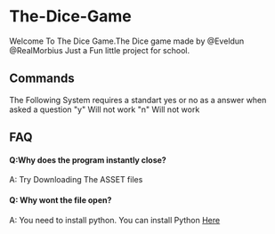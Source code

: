 # The-Dice-Game
Welcome To The Dice Game.The Dice game made by 
@Eveldun
@RealMorbius
Just a Fun little project for school.
## Commands

The Following System requires a standart yes or no as a answer when asked a question
"y" Will not work 
"n" Will not work

## FAQ
#### Q:Why does the program instantly close?
A: Try Downloading The ASSET files

#### Q: Why wont the file open?
A: You need to install python. You can install Python [Here](https://www.python.org/downloads/)

